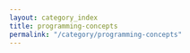 ```yaml
---
layout: category_index
title: programming-concepts
permalink: "/category/programming-concepts"
---
```

